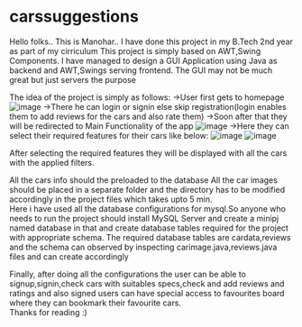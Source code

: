 # carssuggestions
Hello folks..
This is Manohar..
I have done this project in my B.Tech 2nd year as part of my cirriculum
This project is simply based on AWT,Swing Components.
I have managed to design a GUI Application using Java as backend and AWT,Swings serving frontend.
The GUI may not be much great but just servers the purpose


The idea of the project is simply as follows:
->User first gets to homepage
![image](https://user-images.githubusercontent.com/102995814/182066792-15485bc2-5c28-4780-adb6-7c8ba7bad8ed.png)
->There he can login or signin else skip registration(login enables them to add reviews for the cars and also rate them)
->Soon after that they will be redirected to Main Functionality of the app
![image](https://user-images.githubusercontent.com/102995814/182067032-be92bd58-da4a-45ad-a5bf-4397c2c9cc23.png)
->Here they can select their required features for their cars like below:
![image](https://user-images.githubusercontent.com/102995814/182067261-65c2a154-d024-4b1f-9ab9-19b79d748281.png)
![image](https://user-images.githubusercontent.com/102995814/182067274-e04361a8-fd7e-46bd-ad99-c9ae1989936a.png)
      
      
After selecting the required features they will be displayed with all the cars with the applied filters.
      
All the cars info should the preloaded to the database
All the car images should be placed in a separate folder and the directory has to be modified accordingly in the project files which takes upto 5 min.  
Here i have used all the database configurations for mysql.So anyone who needs to run the project should install MySQL Server and create a minipj named database in           that and create database tables required for the project with appropriate schema.
The required database tables are cardata,reviews and the schema can observed by inspecting carimage.java,reviews.java files and can create accordingly


Finally, after doing all the configurations the user can be able to signup,signin,check cars with suitables specs,check and add reviews and ratings and also signed users can have special access to favourites board where they can bookmark their favourite cars.     
                                                Thanks for reading :)
      
      
